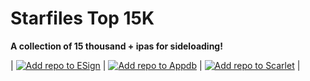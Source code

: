 # Starfiles Top 15K

**A collection of 15 thousand + ipas for sideloading!**


| [![Add repo to ESign](https://img.shields.io/badge/Add%20repo%20to%20ESign-%20blue?style=for-the-badge&color=1e90ff)](https://fwuf.in/#/esign://addsource?url=https://raw.githubusercontent.com/ItsB0MBIES/starfiles-10k/main/starfilesrepo.json) | [![Add repo to Appdb](https://img.shields.io/badge/Add%20repo%20to%20Appdb-%20blue?style=for-the-badge&color=0048ba)](https://appdb.to/repos/import?url=https://raw.githubusercontent.com/ItsB0MBIES/starfiles-10k/main/starfilesrepo.json) | [![Add repo to Scarlet](https://img.shields.io/badge/Add%20repo%20to%20Scarlet-red?style=for-the-badge)](https://fwuf.in/#/scarlet://repo=https://raw.githubusercontent.com/ItsB0MBIES/starfiles-10k/main/starfilesrepo.json) |
